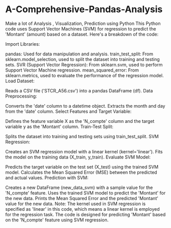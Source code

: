 # A-Comprehensive-Pandas-Analysis

Make a lot of Analysis , Visualization, Prediction using Python 
This Python code uses Support Vector Machines (SVM) for regression to predict the 'Montant' (amount) based on a dataset. Here's a breakdown of the code:

Import Libraries:

pandas: Used for data manipulation and analysis.
train_test_split: From sklearn.model_selection, used to split the dataset into training and testing sets.
SVR (Support Vector Regression): From sklearn.svm, used to perform Support Vector Machine regression.
mean_squared_error: From sklearn.metrics, used to evaluate the performance of the regression model.
Load Dataset:

Reads a CSV file ('STCR_A56.csv') into a pandas DataFrame (df).
Data Preprocessing:

Converts the 'date' column to a datetime object.
Extracts the month and day from the 'date' column.
Select Features and Target Variable:

Defines the feature variable X as the 'N_compte' column and the target variable y as the 'Montant' column.
Train-Test Split:

Splits the dataset into training and testing sets using train_test_split.
SVM Regression:

Creates an SVM regression model with a linear kernel (kernel='linear').
Fits the model on the training data (X_train, y_train).
Evaluate SVM Model:

Predicts the target variable on the test set (X_test) using the trained SVM model.
Calculates the Mean Squared Error (MSE) between the predicted and actual values.
Prediction with SVM:

Creates a new DataFrame (new_data_svm) with a sample value for the 'N_compte' feature.
Uses the trained SVM model to predict the 'Montant' for the new data.
Prints the Mean Squared Error and the predicted 'Montant' value for the new data.
Note: The kernel used in SVM regression is specified as 'linear' in this code, which means a linear kernel is employed for the regression task. The code is designed for predicting 'Montant' based on the 'N_compte' feature using SVM regression.

